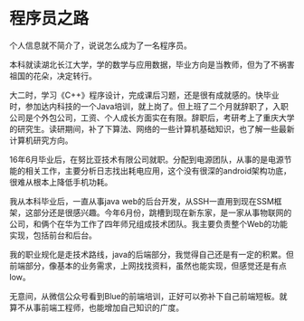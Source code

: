 # 程序员之路

<p>个人信息就不简介了，说说怎么成为了一名程序员。</p>

<p>本科就读湖北长江大学，学的数学与应用数据，毕业方向是当教师，但为了不祸害祖国的花朵，决定转行。
</p>

<p>大二时，学习《C++》程序设计，完成课后习题，还是很有成就感的。快毕业时，参加达内科技的一个Java培训，就上岗了。但上班了二个月就辞职了，入职公司是个外包公司，工资、个人成长方面实在有限。辞职后，考研考上了重庆大学的研究生。读研期间，补了下算法、网络的一些计算机基础知识，也了解一些最新计算机研究方向。</p>

<p>16年6月毕业后，在努比亚技术有限公司就职。分配到电源团队，从事的是电源节能的相关工作，主要分析日志找出耗电应用，这个没有很深的android架构功底，很难从根本上降低手机功耗。
<p>

<p>我从本科毕业后，一直从事java web的后台开发，从SSH一直用到现在SSM框架，这部分还是很感兴趣。今年6月份，跳槽到现在新东家，是一家从事物联网的公司，和俩个在华为工作了四年师兄组成技术团队。我主要负责整个Web的功能实现，包括前台和后台。<p>
<p>我的职业规化是走技术路线，java的后端部分，我觉得自己还是有一定的积累。但前端部分，像基本的业务需求，上网找找资料，虽然也能实现，但感觉还是有点low。</p>
<p>无意间，从微信公众号看到Blue的前端培训，正好可以弥补下自己前端短板。就算不从事前端工程师，也能增加自己知识的广度。<p>
